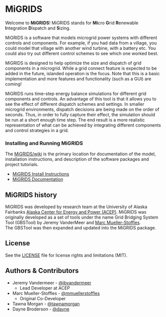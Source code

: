 # MiGRIDS 
Welcome to **MiGRIDS**!  MiGRIDS stands for **Mi**cro **G**rid **R**enewable **I**ntegration **D**ispatch and **S**izing. 

MiGRIDS is a software that models microgrid power systems with different controls and components. For example, if you had data from a village, you could model that village with another wind turbine, with a battery etc. You could also try out different control schemes to see which one worked best.
 
MiGRIDS is designed to help optimize the size and dispatch of grid components in a microgrid. While a grid connect feature is expected to be added in the future, islanded operation is the focus. Note that this is a basic implementation and more features and functionality (such as a GUI) are coming!

MiGRIDS runs time-step energy balance simulations for different grid components and controls. An advantage of this tool is that it allows you to see the effect of different dispatch schemes and settings. In smaller microgrid environments, dispatch decisions are being made on the order of seconds. Thus, in order to fully capture their effect, the simulation should be run at a short enough time step. The end result is a more realistic representation of what can be achieved by integrating different components and control strategies in a grid.

### Installing and Running MiGRIDS

The [MiGRIDS/wiki](https://github.com/acep-uaf/MiGRIDS/wiki) is the primary
location for documentation of the model, installation instructions, and
description of the software packages and project tutorials.

* [MiGRIDS Install Instructions](/acep-uaf/MiGRIDS/wiki/MiGRIDS-Installation)
* [MiGRIDS Documentation](/acep-uaf/MiGRIDS/wiki/MiGRIDS-Tool-Home)


## MiGRIDS history

MiGRIDS was developed by research team at the University of Alaska Fairbanks [Alaska Center for
Energy and Power (ACEP)](https://acep.uaf.edu). MiGRIDS was originally developed
as a set of tools under the name Grid Bridging System Tool (GBSTool) by Jeremy VanderMeer and [Marc Mueller-Stoffles](https://github.com/mmuellerstoffels).  
The GBSTool was then expanded and updated into the MiGRIDS package.

## License

See the [LICENSE](LICENSE.md) file for license rights and limitations (MIT).

## Authors & Contributors

- Jeremy Vandermeer - [@jbvandermeer](https://github.com/jbvandermeer) 
  - Lead Developer at ACEP
- Marc Mueller-Stoffles - [@mmuellerstoffles](https://github.com/mmullerstoffles)
  - Original Co-Developer 
- Tawna Morgan - [@tawnamorgan](https://github.com/tawnamorgan)
- Dayne Broderson - [@dayne](https://github.com/dayne)

